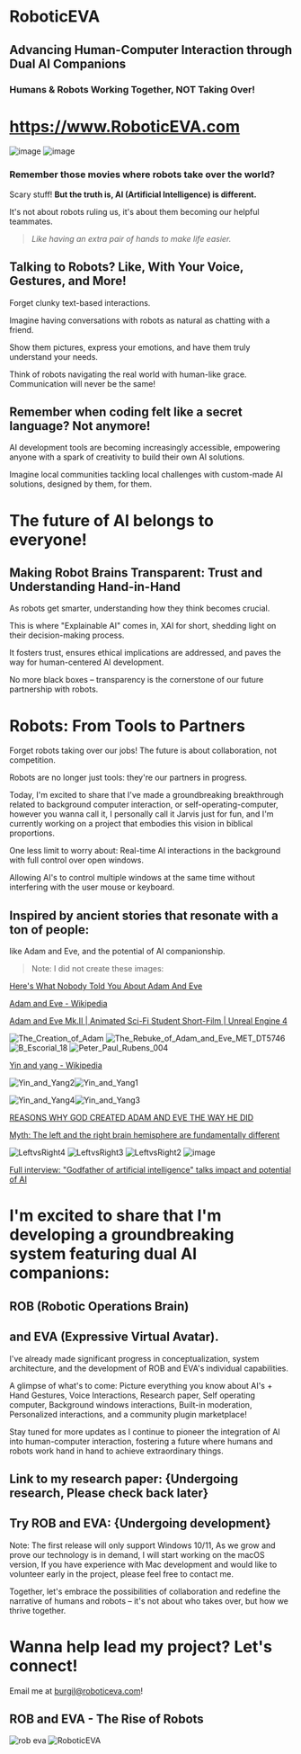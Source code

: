 # RoboticEVA
## Advancing Human-Computer Interaction through Dual AI Companions
### Humans & Robots Working Together, NOT Taking Over!
# https://www.RoboticEVA.com
![image](https://github.com/RoboticEVA/.github/assets/41600149/71c2d864-e90c-4b41-9f41-ba64c3cd30b7)
![image](https://github.com/RoboticEVA/.github/assets/41600149/2e07ce61-f853-4865-8b45-a01ec8351437)

### Remember those movies where robots take over the world?

Scary stuff! **But the truth is, AI (Artificial Intelligence) is different.**

It's not about robots ruling us, it's about them becoming our helpful teammates.

> *Like having an extra pair of hands to make life easier.*

## Talking to Robots? Like, With Your Voice, Gestures, and More!

Forget clunky text-based interactions.

Imagine having conversations with robots as natural as chatting with a friend.

Show them pictures, express your emotions, and have them truly understand your needs.

Think of robots navigating the real world with human-like grace. Communication will never be the same!

## Remember when coding felt like a secret language? Not anymore!

AI development tools are becoming increasingly accessible, empowering anyone with a spark of creativity to build their own AI solutions.

Imagine local communities tackling local challenges with custom-made AI solutions, designed by them, for them.

# The future of AI belongs to everyone!

## Making Robot Brains Transparent: Trust and Understanding Hand-in-Hand

As robots get smarter, understanding how they think becomes crucial.

This is where "Explainable AI" comes in, XAI for short, shedding light on their decision-making process.

It fosters trust, ensures ethical implications are addressed, and paves the way for human-centered AI development.

No more black boxes – transparency is the cornerstone of our future partnership with robots.

# Robots: From Tools to Partners

Forget robots taking over our jobs! The future is about collaboration, not competition.

Robots are no longer just tools: they're our partners in progress.

Today, I'm excited to share that I've made a groundbreaking breakthrough related to background computer interaction, or self-operating-computer, however you wanna call it, I personally call it Jarvis just for fun, and I'm currently working on a project that embodies this vision in biblical proportions.

One less limit to worry about: Real-time AI interactions in the background with full control over open windows.

Allowing AI's to control multiple windows at the same time without interfering with the user mouse or keyboard.

## Inspired by ancient stories that resonate with a ton of people:

like Adam and Eve, and the potential of AI companionship.

> Note: I did not create these images:

[Here's What Nobody Told You About Adam And Eve](https://www.youtube.com/watch?v=DXxZ7RMHt4g)

[Adam and Eve - Wikipedia](https://en.wikipedia.org/wiki/Adam_and_Eve)

[Adam and Eve Mk.II | Animated Sci-Fi Student Short-Film | Unreal Engine 4](https://www.youtube.com/watch?v=bduG9lDlpJU)

![The_Creation_of_Adam](https://github.com/RoboticEVA/.github/assets/41600149/3348eaa2-cb38-40fb-8a06-feb91a310b5f)
![The_Rebuke_of_Adam_and_Eve_MET_DT5746](https://github.com/RoboticEVA/.github/assets/41600149/608d241b-c9e5-44e7-981e-c4b9774e7610)
![B_Escorial_18](https://github.com/RoboticEVA/.github/assets/41600149/54f4daeb-cd9c-4ef2-9396-58d929c93d61)
![Peter_Paul_Rubens_004](https://github.com/RoboticEVA/.github/assets/41600149/2409e67e-1b61-4bd3-88ca-d25c2df0d3f6)

[Yin and yang - Wikipedia](https://en.wikipedia.org/wiki/Yin_and_yang)

![Yin_and_Yang2](https://github.com/RoboticEVA/.github/assets/41600149/ef75d1a9-386d-48d5-b3d0-15f4e46b5d81)![Yin_and_Yang1](https://github.com/RoboticEVA/.github/assets/41600149/e3add06a-e440-468b-bb7e-09cb325f8404)

![Yin_and_Yang4](https://github.com/RoboticEVA/.github/assets/41600149/f0de0522-1b1f-4b4d-a825-c57a71409646)![Yin_and_Yang3](https://github.com/RoboticEVA/.github/assets/41600149/3a7ad345-2246-455d-82e4-79a354498545)

[REASONS WHY GOD CREATED ADAM AND EVE THE WAY HE DID](https://www.heroesbibletrivia.org/en/god-created-adam-and-eve-differently/)

[Myth: The left and the right brain hemisphere are fundamentally different](https://www.sciencenordic.com/brain-denmark-health/myth-the-left-and-the-right-brain-hemisphere-are-fundamentally-different/1856377)

![LeftvsRight4](https://github.com/RoboticEVA/.github/assets/41600149/81fb973e-7b5d-4e96-a11c-5b0830435468)
![LeftvsRight3](https://github.com/RoboticEVA/.github/assets/41600149/440aa8bc-c2ff-424c-bc47-69d4196d8077)
![LeftvsRight2](https://github.com/RoboticEVA/.github/assets/41600149/62289970-0296-4300-bed9-054b84c06f47)
![image](https://github.com/RoboticEVA/.github/assets/41600149/9612acdd-f746-4bbf-88cb-4c6554ac1da3)

[Full interview: "Godfather of artificial intelligence" talks impact and potential of AI](https://www.youtube.com/watch?v=qpoRO378qRY)

# I'm excited to share that I'm developing a groundbreaking system featuring dual AI companions:

## ROB (Robotic Operations Brain)
## and EVA (Expressive Virtual Avatar).

I've already made significant progress in conceptualization, system architecture, and the development of ROB and EVA's individual capabilities.

A glimpse of what's to come: Picture everything you know about AI's + Hand Gestures, Voice Interactions, Research paper, Self operating computer, Background windows interactions, Built-in moderation, Personalized interactions, and a community plugin marketplace!

Stay tuned for more updates as I continue to pioneer the integration of AI into human-computer interaction, fostering a future where humans and robots work hand in hand to achieve extraordinary things.

## Link to my research paper: {Undergoing research, Please check back later}

## Try ROB and EVA: {Undergoing development}

Note: The first release will only support Windows 10/11, As we grow and prove our technology is in demand, I will start working on the macOS version, If you have experience with Mac development and would like to volunteer early in the project, please feel free to contact me.

Together, let's embrace the possibilities of collaboration and redefine the narrative of humans and robots – it's not about who takes over, but how we thrive together.

# Wanna help lead my project? Let's connect!
Email me at burgil@roboticeva.com!

## ROB and EVA - The Rise of Robots

![rob eva](https://github.com/RoboticEVA/.github/assets/41600149/5bb2b214-70a1-4eed-890f-e91a77fa7997)
![RoboticEVA](https://github.com/RoboticEVA/.github/assets/41600149/c74ae7c6-1de5-4b39-96be-1774aa642fb1)
